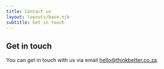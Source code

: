 ```yaml
---
title: Contact us
layout: layouts/base.njk
subtitle: Get in touch
---
```


## Get in touch

You can get in touch with us via email [hello@thinkbetter.co.za](mailto:hello@thinkbetter.co.za).
